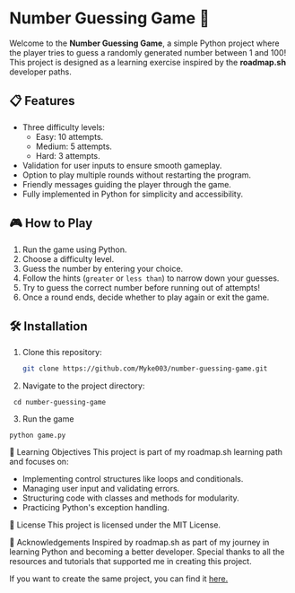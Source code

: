 # Number Guessing Game 🎲

Welcome to the **Number Guessing Game**, a simple Python project where the player tries to guess a randomly generated number between 1 and 100! This project is designed as a learning exercise inspired by the **roadmap.sh** developer paths.

## 📋 Features
- Three difficulty levels:
  - Easy: 10 attempts.
  - Medium: 5 attempts.
  - Hard: 3 attempts.
- Validation for user inputs to ensure smooth gameplay.
- Option to play multiple rounds without restarting the program.
- Friendly messages guiding the player through the game.
- Fully implemented in Python for simplicity and accessibility.

## 🎮 How to Play
1. Run the game using Python.
2. Choose a difficulty level.
3. Guess the number by entering your choice.
4. Follow the hints (`greater` or `less than`) to narrow down your guesses.
5. Try to guess the correct number before running out of attempts!
6. Once a round ends, decide whether to play again or exit the game.

## 🛠️ Installation
1. Clone this repository:
   ```bash
   git clone https://github.com/Myke003/number-guessing-game.git

2. Navigate to the project directory:

``` cd number-guessing-game```
  
3. Run the game

```python game.py```

🧠 Learning Objectives
This project is part of my roadmap.sh learning path and focuses on:

 - Implementing control structures like loops and conditionals.
 - Managing user input and validating errors.
 - Structuring code with classes and methods for modularity.
 - Practicing Python's exception handling.

📄 License
This project is licensed under the MIT License.

🌟 Acknowledgements
Inspired by roadmap.sh as part of my journey in learning Python and becoming a better developer.
Special thanks to all the resources and tutorials that supported me in creating this project.

If you want to create the same project, you can find it [here.](https://roadmap.sh/projects/number-guessing-game)